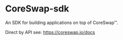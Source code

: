 # CoreSwap-sdk
An SDK for building applications on top of  CoreSwap™.

Direct by API see:
https://coreswap.io/docs

